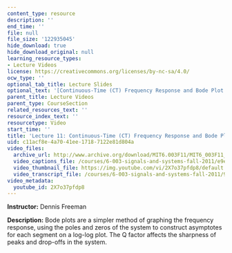 ```yaml
---
content_type: resource
description: ''
end_time: ''
file: null
file_size: '122935045'
hide_download: true
hide_download_original: null
learning_resource_types:
- Lecture Videos
license: https://creativecommons.org/licenses/by-nc-sa/4.0/
ocw_type: ''
optional_tab_title: Lecture Slides
optional_text: '[Continuous-Time (CT) Frequency Response and Bode Plot (PDF - 1.1MB)](/courses/6-003-signals-and-systems-fall-2011/resources/mit6_003f11_lec11)'
parent_title: Lecture Videos
parent_type: CourseSection
related_resources_text: ''
resource_index_text: ''
resourcetype: Video
start_time: ''
title: 'Lecture 11: Continuous-Time (CT) Frequency Response and Bode Plot'
uid: c11acf8e-4a70-41ee-1718-7122e81d804a
video_files:
  archive_url: http://www.archive.org/download/MIT6.003F11/MIT6_003F11_lec11_300k.mp4
  video_captions_file: /courses/6-003-signals-and-systems-fall-2011/e9e15bb6bd675cbea0e062a71b268604_2X7o37pfdp8.vtt
  video_thumbnail_file: https://img.youtube.com/vi/2X7o37pfdp8/default.jpg
  video_transcript_file: /courses/6-003-signals-and-systems-fall-2011/99ec4ca1ff0bf4896d16105e0313ed55_2X7o37pfdp8.pdf
video_metadata:
  youtube_id: 2X7o37pfdp8
---
```


**Instructor:** Dennis Freeman

**Description:** Bode plots are a simpler method of graphing the frequency response, using the poles and zeros of the system to construct asymptotes for each segment on a log-log plot. The Q factor affects the sharpness of peaks and drop-offs in the system.

